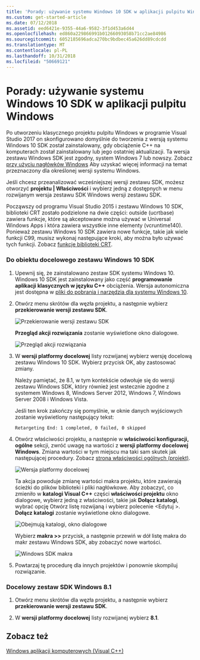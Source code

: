 ```yaml
---
title: 'Porady: używanie systemu Windows 10 SDK w aplikacji pulpitu Windows'
ms.custom: get-started-article
ms.date: 07/12/2018
ms.assetid: eed6421e-9355-44a6-9582-3f1d453a6d44
ms.openlocfilehash: ed860a229866991b01266093058b71cc2ae84986
ms.sourcegitcommit: 6052185696adca270bc9bdbec45a626dd89cdcdd
ms.translationtype: MT
ms.contentlocale: pl-PL
ms.lasthandoff: 10/31/2018
ms.locfileid: "50669121"
---
```

# <a name="how-to-use-the-windows-10-sdk-in-a-windows-desktop-application"></a>Porady: używanie systemu Windows 10 SDK w aplikacji pulpitu Windows

Po utworzeniu klasycznego projektu pulpitu Windows w programie Visual Studio 2017 on skonfigurowano domyślnie do tworzenia z wersją systemu Windows 10 SDK został zainstalowany, gdy obciążenie C++ na komputerach został zainstalowany lub jego ostatniej aktualizacji. Ta wersja zestawu Windows SDK jest zgodny, system Windows 7 lub nowszy. Zobacz [przy użyciu nagłówków Windows](/windows/desktop/WinProg/using-the-windows-headers) Aby uzyskać więcej informacji na temat przeznaczony dla określonej wersji systemu Windows.

Jeśli chcesz przeanalizować wcześniejszej wersji zestawu SDK, możesz otworzyć **projektu | Właściwości** i wybierz jedną z dostępnych w menu rozwijanym wersja zestawu SDK Windows wersji zestawu SDK.

Począwszy od programu Visual Studio 2015 i zestawu Windows 10 SDK, biblioteki CRT zostało podzielone na dwie części: outside (ucrtbase) zawiera funkcje, które są akceptowane można używać w Universal Windows Apps i która zawiera wszystkie inne elementy (vcruntime140). Ponieważ zestawu Windows 10 SDK zawiera nowe funkcje, takie jak wiele funkcji C99, musisz wykonaj następujące kroki, aby można było używać tych funkcji. Zobacz [funkcje biblioteki CRT](../c-runtime-library/crt-library-features.md).

### <a name="to-target-the-windows-10-sdk"></a>Do obiektu docelowego zestawu Windows 10 SDK

1. Upewnij się, że zainstalowano zestaw SDK systemu Windows 10. Windows 10 SDK jest zainstalowany jako część **programowanie aplikacji klasycznych w języku C++** obciążenia. Wersja autonomiczna jest dostępna w [pliki do pobrania i narzędzia dla systemu Windows 10](https://developer.microsoft.com/windows/downloads).

2. Otwórz menu skrótów dla węzła projektu, a następnie wybierz **przekierowanie wersji zestawu SDK**.

   ![Przekierowanie wersji zestawu SDK](../windows/media/retargetingwindowssdk1.PNG "RetargetingWindowsSDK1")

   **Przegląd akcji rozwiązania** zostanie wyświetlone okno dialogowe.

   ![Przegląd akcji rozwiązania](../windows/media/retargetingwindowssdk2.PNG "RetargetingWindowsSDK2")

3. W **wersji platformy docelowej** listy rozwijanej wybierz wersję docelową zestawu Windows 10 SDK. Wybierz przycisk OK, aby zastosować zmiany.

   Należy pamiętać, że 8.1, w tym kontekście odwołuje się do wersji zestawu Windows SDK, który również jest wstecznie zgodne z systemem Windows 8, Windows Server 2012, Windows 7, Windows Server 2008 i Windows Vista.

   Jeśli ten krok zakończy się pomyślnie, w oknie danych wyjściowych zostanie wyświetlony następujący tekst:

   `Retargeting End: 1 completed, 0 failed, 0 skipped`

4. Otwórz właściwości projektu, a następnie w **właściwości konfiguracji, ogólne** sekcji, zwróć uwagę na wartości z **wersji platformy docelowej Windows**. Zmiana wartości w tym miejscu ma taki sam skutek jak następującej procedury. Zobacz [strona właściwości ogólnych (projekt)](../ide/general-property-page-project.md).

   ![Wersja platformy docelowej](../windows/media/retargetingwindowssdk3.PNG "RetargetingWindowsSDK3")

   Ta akcja powoduje zmianę wartości makra projektu, które zawierają ścieżki do plików biblioteki i pliki nagłówkowe. Aby zobaczyć, co zmieniło w **katalogi Visual C++** części **właściwości projektu** okno dialogowe, wybierz jedną z właściwości, takie jak **Dołącz katalogi**, wybrać opcję Otwórz listę rozwijaną i wybierz polecenie \<Edytuj >. **Dołącz katalogi** zostanie wyświetlone okno dialogowe.

   ![Obejmują katalogi, okno dialogowe](../windows/media/retargetingwindowssdk4.PNG "RetargetingWindowsSDK4")

   Wybierz **makra >>** przycisk, a następnie przewiń w dół listę makra do makr zestawu Windows SDK, aby zobaczyć nowe wartości.

   ![Windows SDK makra](../windows/media/retargetingwindowssdk5.PNG "RetargetingWindowsSDK5")

5. Powtarzaj tę procedurę dla innych projektów i ponownie skompiluj rozwiązanie.

### <a name="to-target-the-windows-81-sdk"></a>Docelowy zestaw SDK Windows 8.1

1. Otwórz menu skrótów dla węzła projektu, a następnie wybierz **przekierowanie wersji zestawu SDK**.

2. W **wersji platformy docelowej** listy rozwijanej wybierz **8.1**.

## <a name="see-also"></a>Zobacz też

[Windows aplikacji komputerowych (Visual C++)](../windows/how-to-use-the-windows-10-sdk-in-a-windows-desktop-application.md)